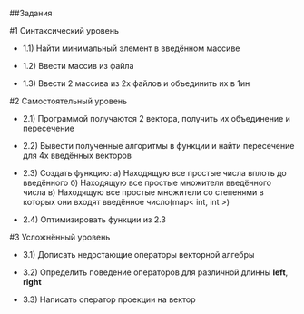 ##Задания

#1 Синтаксический уровень

* 1.1) Найти минимальный элемент в введённом массиве

* 1.2) Ввести массив из файла

* 1.3) Ввести 2 массива из 2х файлов и объединить их в 1ин

#2 Самостоятельный уровень

* 2.1) Программой получаются 2 вектора, получить их объединение и пересечение

* 2.2) Вывести полученные алгоритмы в функции и найти пересечение для 4х введённых векторов

* 2.3) Создать функцию:
	а) Находящую все простые числа вплоть до введённого
	б) Находящую все простые множители введённого числа
	в) Находящую все простые множители со степенями в которых они входят введённое число(map< int, int >)

* 2.4) Оптимизировать функции из 2.3

#3 Усложнённый уровень

* 3.1) Дописать недостающие операторы векторной алгебры

* 3.2) Определить поведение операторов для различной длинны **left**, **right**

* 3.3) Написать оператор проекции на вектор
